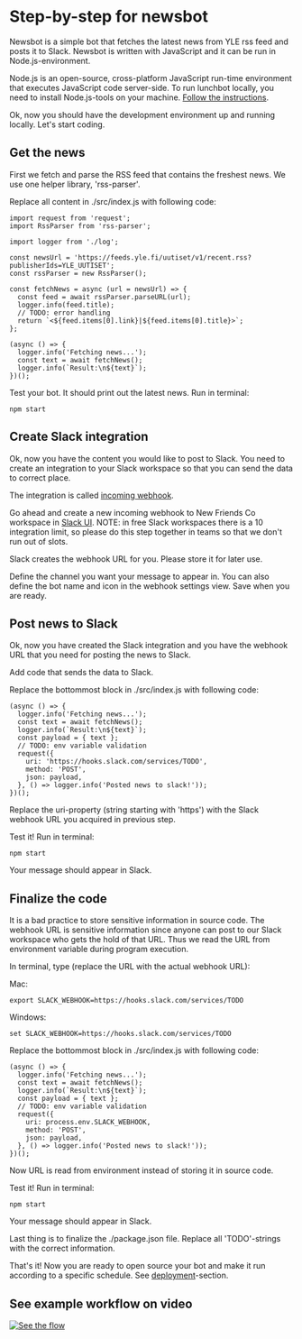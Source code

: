 # Step-by-step for newsbot

Newsbot is a simple bot that fetches the latest news from YLE rss feed and posts it to Slack. Newsbot is written with JavaScript and it can be run in Node.js-environment.

Node.js is an open-source, cross-platform JavaScript run-time environment that executes JavaScript code server-side. To run lunchbot locally, you need to install Node.js-tools on your machine. [Follow the instructions](./node-env.md).

Ok, now you should have the development environment up and running locally. Let's start coding.

## Get the news

First we fetch and parse the RSS feed that contains the freshest news.
We use one helper library, 'rss-parser'.

Replace all content in ./src/index.js with following code:

```
import request from 'request';
import RssParser from 'rss-parser';

import logger from './log';

const newsUrl = 'https://feeds.yle.fi/uutiset/v1/recent.rss?publisherIds=YLE_UUTISET';
const rssParser = new RssParser();

const fetchNews = async (url = newsUrl) => {
  const feed = await rssParser.parseURL(url);
  logger.info(feed.title);
  // TODO: error handling
  return `<${feed.items[0].link}|${feed.items[0].title}>`;
};

(async () => {
  logger.info('Fetching news...');
  const text = await fetchNews();
  logger.info(`Result:\n${text}`);
})();

```

Test your bot. It should print out the latest news. Run in terminal:

```
npm start
```

## Create Slack integration

Ok, now you have the content you would like to post to Slack. You need to create an integration to your Slack workspace so that you can send the data to correct place.

The integration is called [incoming webhook](https://api.slack.com/incoming-webhooks).

Go ahead and create a new incoming webhook to New Friends Co workspace in [Slack UI](https://newfriendsco.slack.com/apps/new/A0F7XDUAZ-incoming-webhooks).
NOTE: in free Slack workspaces there is a 10 integration limit, so please do this step together in teams so that we don't run out of slots.

Slack creates the webhook URL for you. Please store it for later use.

Define the channel you want your message to appear in. You can also define the bot name and icon in the webhook settings view. Save when you are ready.

## Post news to Slack

Ok, now you have created the Slack integration and you have the webhook URL that you need for posting the news to Slack.

Add code that sends the data to Slack.

Replace the bottommost block in ./src/index.js with following code:

```
(async () => {
  logger.info('Fetching news...');
  const text = await fetchNews();
  logger.info(`Result:\n${text}`);
  const payload = { text };
  // TODO: env variable validation
  request({
    uri: 'https://hooks.slack.com/services/TODO',
    method: 'POST',
    json: payload,
  }, () => logger.info('Posted news to slack!'));
})();
```

Replace the uri-property (string starting with 'https') with the Slack webhook URL you acquired in previous step.

Test it! Run in terminal:

```
npm start
```

Your message should appear in Slack.

## Finalize the code

It is a bad practice to store sensitive information in source code. The webhook URL is sensitive information since anyone can post to our Slack workspace who gets the hold of that URL. Thus we read the URL from environment variable during program execution.

In terminal, type (replace the URL with the actual webhook URL):

Mac:

```
export SLACK_WEBHOOK=https://hooks.slack.com/services/TODO
```

Windows:

```
set SLACK_WEBHOOK=https://hooks.slack.com/services/TODO
```

Replace the bottommost block in ./src/index.js with following code:

```
(async () => {
  logger.info('Fetching news...');
  const text = await fetchNews();
  logger.info(`Result:\n${text}`);
  const payload = { text };
  // TODO: env variable validation
  request({
    uri: process.env.SLACK_WEBHOOK,
    method: 'POST',
    json: payload,
  }, () => logger.info('Posted news to slack!'));
})();
```

Now URL is read from environment instead of storing it in source code.

Test it! Run in terminal:

```
npm start
```

Your message should appear in Slack.

Last thing is to finalize the ./package.json file. Replace all 'TODO'-strings with the correct information.

That's it! Now you are ready to open source your bot and make it run according to a specific schedule. See [deployment](./deployment.md)-section.


## See example workflow on video

[![See the flow](https://img.youtube.com/vi/ZqbcFRHZ7WM/0.jpg)](http://www.youtube.com/watch?v=ZqbcFRHZ7WM)


